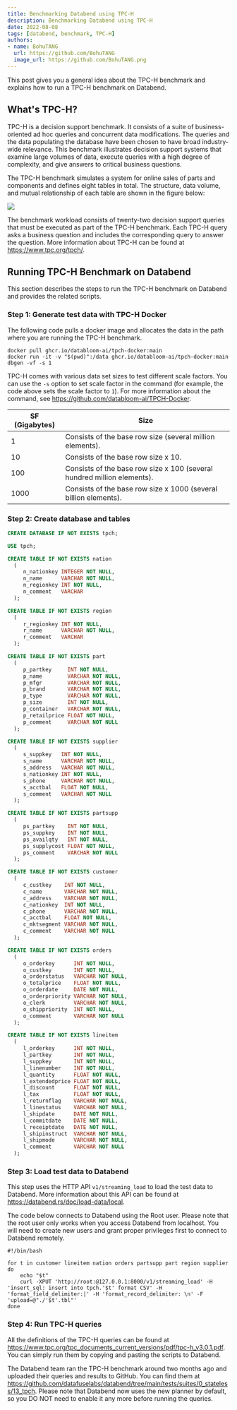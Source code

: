 ```yaml
---
title: Benchmarking Databend using TPC-H
description: Benchmarking Databend using TPC-H
date: 2022-08-08
tags: [databend, benchmark, TPC-H]
authors:
- name: BohuTANG
  url: https://github.com/BohuTANG
  image_url: https://github.com/BohuTANG.png
---
```


This post gives you a general idea about the TPC-H benchmark and explains how to run a TPC-H benchmark on Databend.

## What's TPC-H?

TPC-H is a decision support benchmark. It consists of a suite of business-oriented ad hoc queries and concurrent data modifications. The queries and the data populating the database have been chosen to have broad industry-wide relevance. This benchmark illustrates decision support systems that examine large volumes of data, execute queries with a high degree of complexity, and give answers to critical business questions.

The TPC-H benchmark simulates a system for online sales of parts and components and defines eight tables in total. The structure, data volume, and mutual relationship of each table are shown in the figure below:

![](../static/img/blog/tables.jpeg)

The benchmark workload consists of twenty-two decision support queries that must be executed as part of the TPC-H benchmark. Each TPC-H query asks a business question and includes the corresponding query to answer the question. More information about TPC-H can be found at https://www.tpc.org/tpch/.

## Running TPC-H Benchmark on Databend

This section describes the steps to run the TPC-H benchmark on Databend and provides the related scripts.

### Step 1: Generate test data with TPC-H Docker

The following code pulls a docker image and allocates the data in the path where you are running the TPC-H benchmark.

```shell
docker pull ghcr.io/databloom-ai/tpch-docker:main
docker run -it -v "$(pwd)":/data ghcr.io/databloom-ai/tpch-docker:main dbgen -vf -s 1
```
TPC-H comes with various data set sizes to test different scale factors. You can use the `-s` option to set scale factor in the command (for example, the code above sets the scale factor to `1`). For more information about the command, see https://github.com/databloom-ai/TPCH-Docker.

| SF (Gigabytes) | Size                                                                    |
|----------------|-------------------------------------------------------------------------|
| 1              | Consists of the base row size (several million elements).               |
| 10             | Consists of the base row size x 10.                                     |
| 100            | Consists of the base row size x 100 (several hundred million elements). |
| 1000           | Consists of the base row size x 1000 (several billion elements).        |


### Step 2: Create database and tables

```sql
CREATE DATABASE IF NOT EXISTS tpch;

USE tpch;

CREATE TABLE IF NOT EXISTS nation
  (
     n_nationkey INTEGER NOT NULL,
     n_name      VARCHAR NOT NULL,
     n_regionkey INT NOT NULL,
     n_comment   VARCHAR
  );

CREATE TABLE IF NOT EXISTS region
  (
     r_regionkey INT NOT NULL,
     r_name      VARCHAR NOT NULL,
     r_comment   VARCHAR
  );

CREATE TABLE IF NOT EXISTS part
  (
     p_partkey     INT NOT NULL,
     p_name        VARCHAR NOT NULL,
     p_mfgr        VARCHAR NOT NULL,
     p_brand       VARCHAR NOT NULL,
     p_type        VARCHAR NOT NULL,
     p_size        INT NOT NULL,
     p_container   VARCHAR NOT NULL,
     p_retailprice FLOAT NOT NULL,
     p_comment     VARCHAR NOT NULL
  );

CREATE TABLE IF NOT EXISTS supplier
  (
     s_suppkey   INT NOT NULL,
     s_name      VARCHAR NOT NULL,
     s_address   VARCHAR NOT NULL,
     s_nationkey INT NOT NULL,
     s_phone     VARCHAR NOT NULL,
     s_acctbal   FLOAT NOT NULL,
     s_comment   VARCHAR NOT NULL
  );

CREATE TABLE IF NOT EXISTS partsupp
  (
     ps_partkey    INT NOT NULL,
     ps_suppkey    INT NOT NULL,
     ps_availqty   INT NOT NULL,
     ps_supplycost FLOAT NOT NULL,
     ps_comment    VARCHAR NOT NULL
  );

CREATE TABLE IF NOT EXISTS customer
  (
     c_custkey    INT NOT NULL,
     c_name       VARCHAR NOT NULL,
     c_address    VARCHAR NOT NULL,
     c_nationkey  INT NOT NULL,
     c_phone      VARCHAR NOT NULL,
     c_acctbal    FLOAT NOT NULL,
     c_mktsegment VARCHAR NOT NULL,
     c_comment    VARCHAR NOT NULL
  );

CREATE TABLE IF NOT EXISTS orders
  (
     o_orderkey      INT NOT NULL,
     o_custkey       INT NOT NULL,
     o_orderstatus   VARCHAR NOT NULL,
     o_totalprice    FLOAT NOT NULL,
     o_orderdate     DATE NOT NULL,
     o_orderpriority VARCHAR NOT NULL,
     o_clerk         VARCHAR NOT NULL,
     o_shippriority  INT NOT NULL,
     o_comment       VARCHAR NOT NULL
  );

CREATE TABLE IF NOT EXISTS lineitem
  (
     l_orderkey      INT NOT NULL,
     l_partkey       INT NOT NULL,
     l_suppkey       INT NOT NULL,
     l_linenumber    INT NOT NULL,
     l_quantity      FLOAT NOT NULL,
     l_extendedprice FLOAT NOT NULL,
     l_discount      FLOAT NOT NULL,
     l_tax           FLOAT NOT NULL,
     l_returnflag    VARCHAR NOT NULL,
     l_linestatus    VARCHAR NOT NULL,
     l_shipdate      DATE NOT NULL,
     l_commitdate    DATE NOT NULL,
     l_receiptdate   DATE NOT NULL,
     l_shipinstruct  VARCHAR NOT NULL,
     l_shipmode      VARCHAR NOT NULL,
     l_comment       VARCHAR NOT NULL
  ); 
```

### Step 3: Load test data to Databend

This step uses the HTTP API `v1/streaming_load` to load the test data to Databend. More information about this API can be found at https://databend.rs/doc/load-data/local. 

The code below connects to Databend using the Root user. Please note that the root user only works when you access Databend from localhost. You will need to create new users and grant proper privileges first to connect to Databend remotely.

```shell
#!/bin/bash

for t in customer lineitem nation orders partsupp part region supplier
do
    echo "$t"
    curl -XPUT 'http://root:@127.0.0.1:8000/v1/streaming_load' -H 'insert_sql: insert into tpch.'$t' format CSV' -H 'format_field_delimiter:|' -H 'format_record_delimiter: \n' -F 'upload=@"./'$t'.tbl"'
done
```

### Step 4: Run TPC-H queries

All the definitions of the TPC-H queries can be found at https://www.tpc.org/tpc_documents_current_versions/pdf/tpc-h_v3.0.1.pdf. You can simply run them by copying and pasting the scripts to Databend.

The Databend team ran the TPC-H benchmark around two months ago and uploaded their queries and results to GitHub. You can find them at https://github.com/datafuselabs/databend/tree/main/tests/suites/0_stateless/13_tpch. Please note that Databend now uses the new planner by default, so you DO NOT need to enable it any more before running the queries.